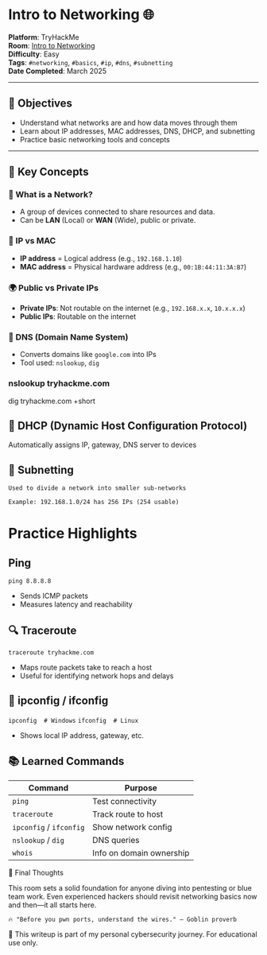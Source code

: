 # Intro to Networking 🌐

**Platform**: TryHackMe  
**Room**: [Intro to Networking](https://tryhackme.com/room/introtonetworking)  
**Difficulty**: Easy  
**Tags**: `#networking`, `#basics`, `#ip`, `#dns`, `#subnetting`  
**Date Completed**: March 2025

---

## 🎯 Objectives

- Understand what networks are and how data moves through them
- Learn about IP addresses, MAC addresses, DNS, DHCP, and subnetting
- Practice basic networking tools and concepts

---

## 🔧 Key Concepts

### 🧩 What is a Network?
- A group of devices connected to share resources and data.
- Can be **LAN** (Local) or **WAN** (Wide), public or private.

### 📇 IP vs MAC
- **IP address** = Logical address (e.g., `192.168.1.10`)
- **MAC address** = Physical hardware address (e.g., `00:1B:44:11:3A:B7`)

### 🌍 Public vs Private IPs
- **Private IPs**: Not routable on the internet (e.g., `192.168.x.x`, `10.x.x.x`)
- **Public IPs**: Routable on the internet

### 🧙 DNS (Domain Name System)
- Converts domains like `google.com` into IPs
- Tool used: `nslookup`, `dig`

### nslookup tryhackme.com
dig tryhackme.com +short


## 🧅 DHCP (Dynamic Host Configuration Protocol)

Automatically assigns IP, gateway, DNS server to devices

## 🧮 Subnetting

    Used to divide a network into smaller sub-networks

    Example: 192.168.1.0/24 has 256 IPs (254 usable)


# Practice Highlights

## Ping
```ping 8.8.8.8```

- Sends ICMP packets
- Measures latency and reachability

## 🔍 Traceroute
```traceroute tryhackme.com```

- Maps route packets take to reach a host
- Useful for identifying network hops and delays

## 🧰 ipconfig / ifconfig

``ipconfig  # Windows``
``ifconfig  # Linux``
- Shows local IP address, gateway, etc.


## 📚 Learned Commands

| Command             | Purpose                 |
|---------------------|-------------------------|
| `ping`              | Test connectivity       |
| `traceroute`        | Track route to host     |
| `ipconfig` / `ifconfig` | Show network config    |
| `nslookup` / `dig`  | DNS queries             |
| `whois`             | Info on domain ownership |


🧠 Final Thoughts

This room sets a solid foundation for anyone diving into pentesting or blue team work. Even experienced hackers should revisit networking basics now and then—it all starts here.

    🔥 "Before you pwn ports, understand the wires." — Goblin proverb

🧤 This writeup is part of my personal cybersecurity journey. For educational use only.

